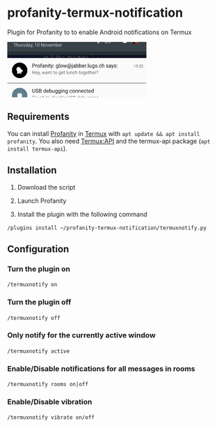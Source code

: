 # profanity-termux-notification
Plugin for Profanity to to enable Android notifications on Termux

![Screenshot](screenshot.png)


## Requirements

You can install [Profanity](http://profanity.im) in [Termux](http://termux.com) with `apt update && apt install profanity`. You also need [Termux:API](https://play.google.com/store/apps/details?id=com.termux.api) and the termux-api package (`apt install termux-api`). 


## Installation

1. Download the script

2. Launch Profanity

3. Install the plugin with the following command

```
/plugins install ~/profanity-termux-notification/termuxnotify.py

```

## Configuration

### Turn the plugin on

`/termuxnotify on`

### Turn the plugin off

`/termuxnotify off`

### Only notify for the currently active window

`/termuxnotify active`

### Enable/Disable notifications for all messages in rooms

`/termuxnotify rooms on|off`

### Enable/Disable vibration

`/termuxnotify vibrate on/off`

